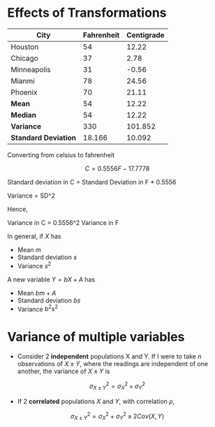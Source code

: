 # Effects of Transformations

| City                   | Fahrenheit | Centigrade |
| ---------------------- | ---------- | ---------- |
| Houston                | 54         | 12.22      |
| Chicago                | 37         | 2.78       |
| Minneapolis            | 31         | -0.56      |
| Mianmi                 | 78         | 24.56      |
| Phoenix                | 70         | 21.11      |
| **Mean**               | 54         | 12.22      |
| **Median**             | 54         | 12.22      |
| **Variance**           | 330        | 101.852    |
| **Standard Deviation** | 18.166     | 10.092     |

Converting from celsius to fahrenheit

$$
C = 0.5556F - 17.7778
$$

Standard deviation in C = Standard Deviation in F \* 0.5556

Variance = SD^2

Hence,

Variance in C = 0.5556^2 Variance in F

In general, if $X$ has

- Mean $m$
- Standard deviation $s$
- Variance $s^2$

A new variable $Y = bX + A$ has

- Mean $bm + A$
- Standard deviation $bs$
- Variance $b^2s^2$

# Variance of multiple variables

- Consider 2 **independent** populations X and Y. If I were to take $n$ observations of $X \pm Y$, where the readings are independent of one another, the variance of $X \pm Y$ is

$$
\sigma^2_{X \pm Y} = \sigma^2_X + \sigma^2_Y
$$

- If 2 **correlated** populations $X$ and $Y$, with correlation $\rho$,

$$
\sigma^2_{X \pm Y} = \sigma^2_X + \sigma^2_Y \pm 2 Cov(X, Y)
$$

